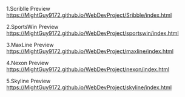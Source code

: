 1.Scriblle Preview
https://MightGuy9172.github.io/WebDevProject/Sribble/index.html

2.SportsWin Preview
https://MightGuy9172.github.io/WebDevProject/sportswin/index.html

3.MaxLine Preview
https://MightGuy9172.github.io/WebDevProject/maxline/index.html

4.Nexon Preview
https://MightGuy9172.github.io/WebDevProject/nexon/index.html

5.Skyline Preview
https://MightGuy9172.github.io/WebDevProject/skyline/index.html

